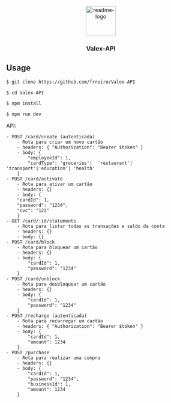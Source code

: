 <p align="center">
  <a href="https://github.com/frreiro/Valex-API">
    <img src="https://notion-emojis.s3-us-west-2.amazonaws.com/prod/svg-twitter/1f355.svg" alt="readme-logo" width="80" height="80">
  </a>

  <h3 align="center">
    Valex-API
  </h3>
</p>

## Usage

```bash
$ git clone https://github.com/frreiro/Valex-API

$ cd Valex-API

$ npm install

$ npm run dev
```

API:

```
- POST /card/create (autenticada)
    - Rota para criar um novo cartão
    - headers: { "Authorization": "Bearer $token" }
    - body: {
        "employeeId": 1,
        "cardType": 'groceries'|  'restaurant'| 'transport'|'education'| 'health'
    }
- POST /card/activate
    - Rota para ativar um cartão
    - headers: {}
    - body: {
    "cardId": 1,
    "password": "1234",
    "cvc": "123"
    }
- GET /card/:id/statements
    - Rota para listar todas as transações e saldo da conta
    - headers: {}
    - body: {}
- POST /card/block
    - Rota para bloquear um cartão
    - headers: {}
    - body: {
        "cardId": 1,
        "password": "1234"
    }
- POST /card/unblock
    - Rota para desbloquear um cartão
    - headers: {}
    - body: {
        "cardId": 1,
        "password": "1234"
    }
- POST /recharge (autenticada)
    - Rota para recarregar um cartão
    - headers: { "Authorization": "Bearer $token" }
    - body: {
        "cardId": 1,
        "amount": 1234
    }
- POST /purchase 
    - Rota para realizar uma compra
    - headers: {}
    - body: {
        "cardId": 1,
        "password": "1234",
        "businessId": 1,
        "amount": 1234
    }

```
